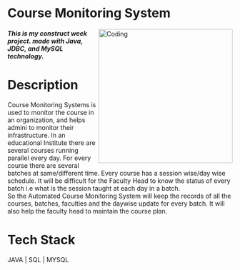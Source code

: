 <h1>Course Monitoring System</h1>
<img align="right" alt="Coding" width="300" src="https://github.com/JayeshThakare98/unused-existence-2052/blob/main/OneDrive/Desktop/sb101Construct/com.Cweek/LOGO/ProjecctLogo.png?raw=true">

<h5>This is my construct week project. made with Java, JDBC, and MySQL technology.</h5>
<h1>Description</h1>
Course Monitoring Systems is used to monitor the course in an organization, and helps admini to monitor their infrastructure.
In an educational Institute there are several courses running parallel every day. For every course there are several batches at same/different time. Every course has a session wise/day wise schedule. It will be difficult for the Faculty Head to know the status of every batch i.e what is the session taught at each day in a batch.<br>
So the Automated Course Monitoring System will keep the records of all the courses, batches, faculties and the daywise update for every batch. It will also help the faculty head to maintain the course plan.<br>
<h1>Tech Stack</h1>
   JAVA | SQL | MYSQL
   
  
   
